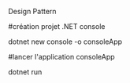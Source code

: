 Design Pattern 

#création projet .NET console

dotnet new console -o consoleApp

#lancer l'application consoleApp

dotnet run 
